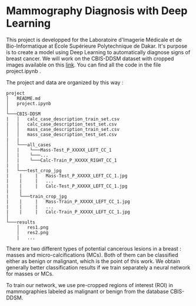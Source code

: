 # Mammography Diagnosis with Deep Learning

This project is developped for the Laboratoire d'Imagerie Médicale et de Bio-Informatique at École Supérieure Polytechnique de Dakar. It's purpose is to create a model using Deep Learning to automatically diagnose signs of breast cancer. We will work on the CBIS-DDSM dataset with cropped images available on this [link](https://wiki.cancerimagingarchive.net/display/Public/CBIS-DDSM#b674062e551748f28134c7bde344094f%20dd).
You can find all the code in the file project.ipynb .

The project and data are organized by this way :

```
project
│   README.md
│   project.ipynb    
│
└───CBIS-DDSM
|   │   calc_case_description_train_set.csv
|   |   calc_case_description_test_set.csv
│   │   mass_case_description_train_set.csv
│   │   mass_case_description_test_set.csv
|   |
│   └───all_cases
│   |    └───Mass-Test_P_XXXXX_LEFT_CC_1
│   |    └───...
│   |    └───Calc-Train_P_XXXXX_RIGHT_CC_1
|   |
|   └───test_crop_jpg
|    |     |   Mass-Test_P_XXXXX_LEFT_CC_1.jpg
|    |     |   ...
|    |     |   Calc-Test_P_XXXXX_LEFT_CC_1.jpg
|    |
|    └───train_crop_jpg
|    |     |   Mass-Train_P_XXXXX_LEFT_CC_1.jpg
|    |     |   ...
|    |     |   Calc-Train_P_XXXXX_LEFT_CC_1.jpg
│   
└───results
    │   res1.png
    │   res2.png
    |   ...
```

There are two different types of potential cancerous lesions in a breast : masses and micro-calcifications (MCs). Both of them can be classified either as benign or malignant, which is the point of this work. We obtain generally better classification results if we train separately a neural network for masses or MCs.

To train our network, we use pre-cropped regions of interest (ROI) in mammographies labeled as malignant or benign from the database CBIS-DDSM. 
